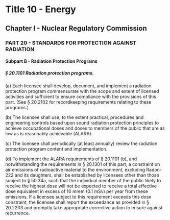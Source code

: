 
# Title 10 - Energy
## Chapter I - Nuclear Regulatory Commission
### PART 20 - STANDARDS FOR PROTECTION AGAINST RADIATION
#### Subpart B - Radiation Protection Programs
##### § 20.1101 Radiation protection programs.

(a) Each licensee shall develop, document, and implement a radiation protection program commensurate with the scope and extent of licensed activities and sufficient to ensure compliance with the provisions of this part. (See § 20.2102 for recordkeeping requirements relating to these programs.)

(b) The licensee shall use, to the extent practical, procedures and engineering controls based upon sound radiation protection principles to achieve occupational doses and doses to members of the public that are as low as is reasonably achievable (ALARA).

(c) The licensee shall periodically (at least annually) review the radiation protection program content and implementation.

(d) To implement the ALARA requirements of § 20.1101 (b), and notwithstanding the requirements in § 20.1301 of this part, a constraint on air emissions of radioactive material to the environment, excluding Radon-222 and its daughters, shall be established by licensees other than those subject to § 50.34a, such that the individual member of the public likely to receive the highest dose will not be expected to receive a total effective dose equivalent in excess of 10 mrem (0.1 mSv) per year from these emissions. If a licensee subject to this requirement exceeds this dose constraint, the licensee shall report the exceedance as provided in § 20.2203 and promptly take appropriate corrective action to ensure against recurrence.
